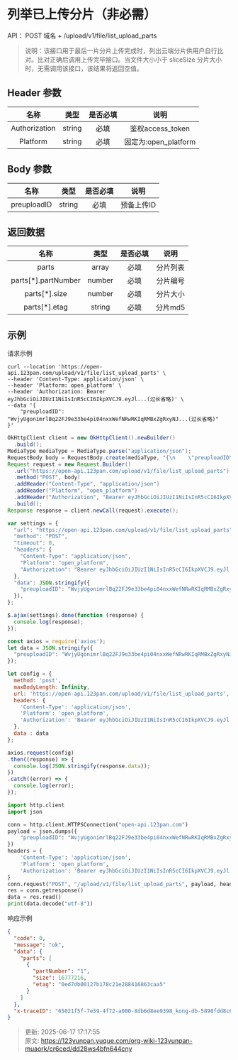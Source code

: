 # 列举已上传分片（非必需）

API： POST 域名 + /upload/v1/file/list_upload_parts

> 说明：该接口用于最后一片分片上传完成时，列出云端分片供用户自行比对。比对正确后调用上传完毕接口。当文件大小小于 sliceSize 分片大小时，无需调用该接口，该结果将返回空值。
>

## Header 参数
| **名称** | **类型** | **是否必填** | **说明** |
| :---: | :---: | :---: | :---: |
| Authorization | string | <font style="color:#000000;">必填</font> | 鉴权access_token |
| Platform | string | 必填 | 固定为:open_platform |


## Body 参数
| **名称** | **类型** | **是否必填** | **说明** |
| :---: | :---: | :---: | :---: |
| preuploadID | string | 必填 | 预备上传ID |


## 返回数据
| **名称** | **类型** | **是否必填** | **说明** |
| :---: | :---: | :---: | :---: |
| parts | array | 必填 | 分片列表 |
| parts[*].partNumber | number | 必填 | 分片编号 |
| parts[*].size | number | 必填 | 分片大小 |
| parts[*].etag | string | 必填 | 分片md5 |


## 示例
请求示例

```shell
curl --location 'https://open-api.123pan.com/upload/v1/file/list_upload_parts' \
--header 'Content-Type: application/json' \
--header 'Platform: open_platform' \
--header 'Authorization: Bearer eyJhbGciOiJIUzI1NiIsInR5cCI6IkpXVCJ9.eyJl...(过长省略)' \
--data '{
    "preuploadID": "WvjyUgonimrlBq22FJ9e33be4pi04nxxWefNRwRKIqRMBxZgRxyNJ...(过长省略)"
}'
```

```java
OkHttpClient client = new OkHttpClient().newBuilder()
  .build();
MediaType mediaType = MediaType.parse("application/json");
RequestBody body = RequestBody.create(mediaType, "{\n    \"preuploadID\": \"WvjyUgonimrlBq22FJ9e33be4pi04nxxWefNRwRKIqRMBxZgRxyNJ...(过长省略)\"\n}");
Request request = new Request.Builder()
  .url("https://open-api.123pan.com/upload/v1/file/list_upload_parts")
  .method("POST", body)
  .addHeader("Content-Type", "application/json")
  .addHeader("Platform", "open_platform")
  .addHeader("Authorization", "Bearer eyJhbGciOiJIUzI1NiIsInR5cCI6IkpXVCJ9.eyJl...(过长省略)")
  .build();
Response response = client.newCall(request).execute();
```

```javascript
var settings = {
  "url": "https://open-api.123pan.com/upload/v1/file/list_upload_parts",
  "method": "POST",
  "timeout": 0,
  "headers": {
    "Content-Type": "application/json",
    "Platform": "open_platform",
    "Authorization": "Bearer eyJhbGciOiJIUzI1NiIsInR5cCI6IkpXVCJ9.eyJl...(过长省略)"
  },
  "data": JSON.stringify({
    "preuploadID": "WvjyUgonimrlBq22FJ9e33be4pi04nxxWefNRwRKIqRMBxZgRxyNJ...(过长省略)"
  }),
};

$.ajax(settings).done(function (response) {
  console.log(response);
});
```

```javascript
const axios = require('axios');
let data = JSON.stringify({
  "preuploadID": "WvjyUgonimrlBq22FJ9e33be4pi04nxxWefNRwRKIqRMBxZgRxyNJ...(过长省略)"
});

let config = {
  method: 'post',
  maxBodyLength: Infinity,
  url: 'https://open-api.123pan.com/upload/v1/file/list_upload_parts',
  headers: { 
    'Content-Type': 'application/json', 
    'Platform': 'open_platform', 
    'Authorization': 'Bearer eyJhbGciOiJIUzI1NiIsInR5cCI6IkpXVCJ9.eyJl...(过长省略)'
  },
  data : data
};

axios.request(config)
.then((response) => {
  console.log(JSON.stringify(response.data));
})
.catch((error) => {
  console.log(error);
});

```

```python
import http.client
import json

conn = http.client.HTTPSConnection("open-api.123pan.com")
payload = json.dumps({
    "preuploadID": "WvjyUgonimrlBq22FJ9e33be4pi04nxxWefNRwRKIqRMBxZgRxyNJ...(过长省略)"
})
headers = {
    'Content-Type': 'application/json',
    'Platform': 'open_platform',
    'Authorization': 'Bearer eyJhbGciOiJIUzI1NiIsInR5cCI6IkpXVCJ9.eyJl...(过长省略)'
}
conn.request("POST", "/upload/v1/file/list_upload_parts", payload, headers)
res = conn.getresponse()
data = res.read()
print(data.decode("utf-8"))
```

响应示例

```json
{
  "code": 0,
  "message": "ok",
  "data": {
    "parts": [
      {
        "partNumber": "1",
        "size": 16777216,
        "etag": "0ed7db00127b178c21e288416863caa5"
      }
    ]
  },
  "x-traceID": "65021f5f-7e59-4f72-a080-8db6d8ee9398_kong-db-5898fdd8c6-wnv6h"
}
```



> 更新: 2025-06-17 17:17:55  
> 原文: <https://123yunpan.yuque.com/org-wiki-123yunpan-muaork/cr6ced/dd28ws4bfn644cny>